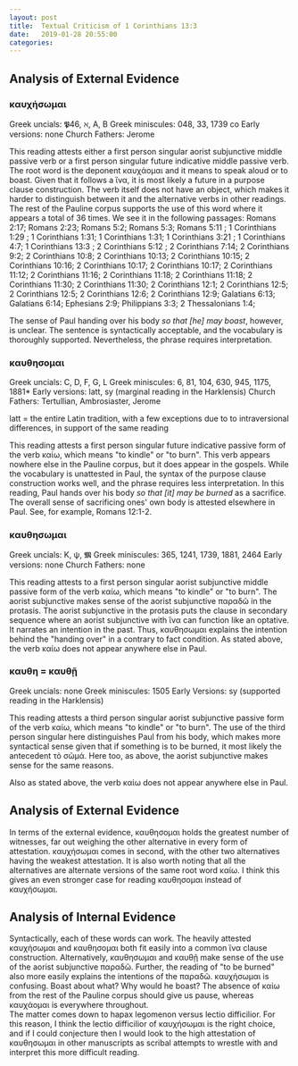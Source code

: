 ```yaml
---
layout: post
title:  Textual Criticism of 1 Corinthians 13:3
date:   2019-01-28 20:55:00
categories:
---
```




## Analysis of External Evidence 


### καυχήσωμαι

Greek uncials: 𝕻46, ℵ, A, B 
Greek miniscules: 048, 33, 1739 co
Early versions: none
Church Fathers: Jerome




This reading attests either a first person singular aorist subjunctive middle passive verb or a first person singular future indicative middle passive verb. 
The root word is the deponent καυχάομαι and it means to speak aloud or to boast. 
Given that it follows a ἵνα, it is most likely a future in a purpose clause construction. 
The verb itself does not have an object, which makes it harder to distinguish between it and the alternative verbs in other readings. 
The rest of the Pauline corpus supports the use of this word where it appears a total of 36 times. We see it in the following passages:
Romans 2:17; Romans 2:23; Romans 5:2; Romans 5:3; Romans 5:11 ; 1 Corinthians 1:29 ; 1 Corinthians 1:31; 1 Corinthians 1:31; 1 Corinthians 3:21 ; 1 Corinthians 4:7; 1 Corinthians 13:3 ; 2 Corinthians 5:12 ; 2 Corinthians 7:14; 2 Corinthians 9:2; 2 Corinthians 10:8; 2 Corinthians 10:13; 2 Corinthians 10:15; 2 Corinthians 10:16; 2 Corinthians 10:17; 2 Corinthians 10:17; 2 Corinthians 11:12; 2 Corinthians 11:16; 2 Corinthians 11:18; 2 Corinthians 11:18; 2 Corinthians 11:30; 2 Corinthians 11:30; 2 Corinthians 12:1; 2 Corinthians 12:5; 2 Corinthians 12:5; 2 Corinthians 12:6; 2 Corinthians 12:9; Galatians 6:13; Galatians 6:14; Ephesians 2:9; Philippians 3:3; 2 Thessalonians 1:4;  

The sense of Paul handing over his body _so that [he] may boast_, however, is unclear. The sentence is syntactically acceptable, and the vocabulary is thoroughly supported.
Nevertheless, the phrase requires interpretation. 


### καυθησομαι 

Greek uncials: C, D, F, G, L
Greek miniscules: 6, 81, 104, 630, 945, 1175, 1881*
Early versions: latt, sy (marginal reading in the Harklensis)
Church Fathers: Tertullian, Ambrosiaster, Jerome

latt = the entire Latin tradition, with a few exceptions due to to intraversional differences, in support of the same reading


This reading attests a first person singular future indicative passive form of the verb καίω, which means "to kindle" or "to burn".
This verb appears nowhere else in the Pauline corpus, but it does appear in the gospels. 
While the vocabulary is unattested in Paul, the syntax of the purpose clause construction works well, and the phrase requires less interpretation. 
In this reading, Paul hands over his body _so that [it] may be burned_ as a sacrifice. The overall sense of sacrificing ones' own body is attested elsewhere in Paul. 
See, for example, Romans 12:1-2. 


### καυθησωμαι

Greek uncials: K, ψ, 𝕸
Greek miniscules: 365, 1241, 1739, 1881, 2464
Early versions:  none
Church Fathers: none

  

This reading attests to a first person singular aorist subjunctive middle passive form of the verb καίω, which means "to kindle" or "to burn".
The aorist subjunctive makes sense of the aorist subjunctive παραδῶ in the protasis. 
The aorist subjunctive in the protasis puts the clause in secondary sequence where an aorist subjunctive with ἵνα can function like an optative. 
It narrates an intention in the past. Thus, καυθησωμαι explains the intention behind the "handing over" in a contrary to fact condition. 
As stated above, the verb  καίω does not appear anywhere else in Paul.



### καυθη = καυθῇ

Greek uncials: none
Greek miniscules: 1505
Early Versions: sy (supported reading in the Harklensis)

This reading attests a third person singular aorist subjunctive passive form of the verb καίω, which means "to kindle" or "to burn".
The use of the third person singular here distinguishes Paul from his body, which makes more syntactical sense given that if something is to be burned, it most likely the antecedent τὸ σῶμά. 
Here too, as above, the aorist subjunctive makes sense for the same reasons. 


Also as stated above, the verb  καίω does not appear anywhere else in Paul.
 


## Analysis of External Evidence

In terms of the external evidence, καυθησομαι holds the greatest number of witnesses, far out weighing the other alternative in every form of attestation.
καυχήσωμαι comes in second, with the other two alternatives having the weakest attestation.
It is also worth noting that all the alternatives are alternate versions of the same root word καίω. 
I think this gives an even stronger case for reading καυθησομαι instead of καυχήσωμαι. 


## Analysis of Internal Evidence

Syntactically, each of these words can work. 
The heavily attested καυχήσωμαι and καυθησομαι both fit easily into a common ἵνα clause construction. 
Alternatively, καυθησωμαι and καυθῇ make sense of the use of the aorist subjunctive παραδῶ. 
Further, the reading of "to be burned" also more easily explains the intentions of the παραδῶ. 
καυχήσωμαι is confusing. Boast about what? Why would he boast? 
The absence of καίω from the rest of the Pauline corpus should give us pause, whereas καυχάομαι is everywhere throughout.   
The matter comes down to hapax legomenon versus lectio difficilior. 
For this reason, I think the lectio difficilior of καυχήσωμαι is the right choice, and if I could conjecture then I would look to the high attestation of καυθησωμαι in other manuscripts as scribal attempts to wrestle with and interpret this more difficult reading. 